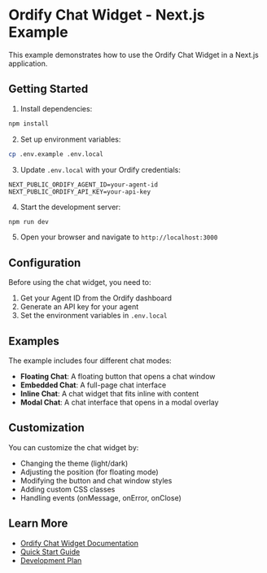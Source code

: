 # Ordify Chat Widget - Next.js Example

This example demonstrates how to use the Ordify Chat Widget in a Next.js application.

## Getting Started

1. Install dependencies:
```bash
npm install
```

2. Set up environment variables:
```bash
cp .env.example .env.local
```

3. Update `.env.local` with your Ordify credentials:
```
NEXT_PUBLIC_ORDIFY_AGENT_ID=your-agent-id
NEXT_PUBLIC_ORDIFY_API_KEY=your-api-key
```

4. Start the development server:
```bash
npm run dev
```

5. Open your browser and navigate to `http://localhost:3000`

## Configuration

Before using the chat widget, you need to:

1. Get your Agent ID from the Ordify dashboard
2. Generate an API key for your agent
3. Set the environment variables in `.env.local`

## Examples

The example includes four different chat modes:

- **Floating Chat**: A floating button that opens a chat window
- **Embedded Chat**: A full-page chat interface
- **Inline Chat**: A chat widget that fits inline with content
- **Modal Chat**: A chat interface that opens in a modal overlay

## Customization

You can customize the chat widget by:

- Changing the theme (light/dark)
- Adjusting the position (for floating mode)
- Modifying the button and chat window styles
- Adding custom CSS classes
- Handling events (onMessage, onError, onClose)

## Learn More

- [Ordify Chat Widget Documentation](../../README.md)
- [Quick Start Guide](../../docs/QUICK_START.md)
- [Development Plan](../../docs/DEVELOPMENT_PLAN.md)

